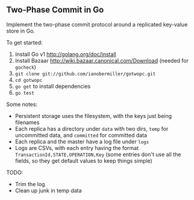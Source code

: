 ## Two-Phase Commit in Go

Implement the two-phase commit protocol around a replicated key-value store in Go.

To get started:

1. Install Go v1 http://golang.org/doc/install
2. Install Bazaar http://wiki.bazaar.canonical.com/Download (needed for `gocheck`)
3. `git clone git://github.com/ianobermiller/gotwopc.git`
4. `cd gotwopc`
5. `go get` to install dependencies
6. `go test`

Some notes:

* Persistent storage uses the filesystem, with the keys just being filenames
* Each replica has a directory under `data` with two dirs, `temp` for uncommitted data, and `committed` for committed data
* Each replica and the master have a log file under `logs`
* Logs are CSVs, with each entry having the format `TransactionId,STATE,OPERATION,Key` (some entries don't use all the fields, so they get default values to keep things simple)

TODO:

* Trim the log
* Clean up junk in temp data